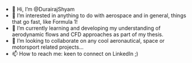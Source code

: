 - 👋 Hi, I’m @DurairajShyam
- 👀 I’m interested in anything to do with aerospace and in general, things that go fast, like Formula 1!
- 🌱 I’m currently learning and developing my understanding of aerodynamic flows and CFD approaches as part of my thesis.
- 💞️ I’m looking to collaborate on any cool aeronautical, space or motorsport related projects...
- 📫 How to reach me: keen to connect on LinkedIn ;)

<!---
DurairajShyam/DurairajShyam is a ✨ special ✨ repository because its `README.md` (this file) appears on your GitHub profile.
You can click the Preview link to take a look at your changes.
--->

